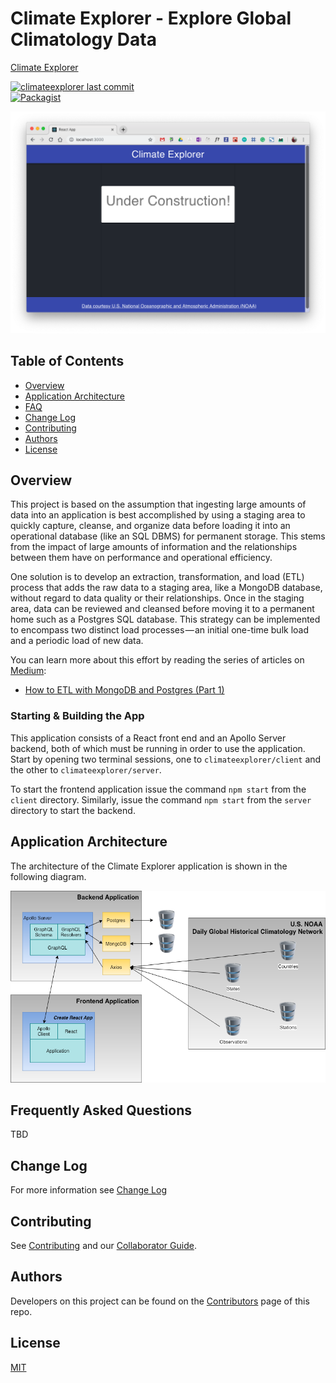 # Climate Explorer - Explore Global Climatology Data
[Climate Explorer](https://jdmedlock.github.io/climateexplorer/)
<br/>

[![climateexplorer last commit](https://img.shields.io/github/last-commit/google/skia.svg)](https://github.com/jdmedlock/climateexplorer)
<br/>
[![Packagist](https://img.shields.io/packagist/l/doctrine/orm.svg)](https://github.com/jdmedlock/climateexplorer/)


![Screenshot](https://github.com/jdmedlock/climateexplorer/blob/development/docs/ce_screenshot.png)

## Table of Contents

* [Overview](#overview)
* [Application Architecture](#application-architecture)
* [FAQ](#frequently-asked-questions)
* [Change Log](#change-log)
* [Contributing](#contributing)
* [Authors](#authors)
* [License](#license)

## Overview

This project is based on the assumption that ingesting large amounts of data
into an application is best accomplished by using a staging area to quickly
capture, cleanse, and organize data before loading it into an operational 
database (like an SQL DBMS) for permanent storage. This stems from the impact 
of large amounts of information and the relationships between them have on 
performance and operational efficiency.

One solution is to develop an extraction, transformation, and load (ETL) 
process that adds the raw data to a staging area, like a MongoDB database, 
without regard to data quality or their relationships. Once in the staging 
area, data can be reviewed and cleansed before moving it to a permanent home 
such as a Postgres SQL database. This strategy can be implemented to encompass 
two distinct load processes — an initial one-time bulk load and a periodic 
load of new data.

You can learn more about this effort by reading the series of articles on
[Medium](https://medium.com):

- [How to ETL with MongoDB and Postgres (Part 1)](https://medium.com/chingu/how-to-etl-with-mongodb-and-postgres-part-1-ef8476f0b8b2)

### Starting & Building the App

This application consists of a React front end and an Apollo Server backend, 
both of which must be running in order to use the application. Start by opening
two terminal sessions, one to `climateexplorer/client` and the other to
`climateexplorer/server`.

To start the frontend application issue the command `npm start` from the
`client` directory. Similarly, issue the command `npm start` from the `server`
directory to start the backend.

## Application Architecture

The architecture of the Climate Explorer application is shown in the
following diagram.

![Climate Explorer Architecture](https://github.com/jdmedlock/climateexplorer/blob/development/docs/ce_architecture.png)

## Frequently Asked Questions

TBD

## Change Log

For more information see [Change Log](https://github.com/jdmedlock/climateexplorer/blob/development/docs/CHANGELOG.md)

## Contributing

See [Contributing](https://github.com/jdmedlock/climateexplorer/blob/development/docs/CONTRIBUTING.md)
and our [Collaborator Guide](https://github.com/jdmedlock/climateexplorer/blob/development/docs/COLLABORATOR_GUIDE.md).

## Authors

Developers on this project can be found on the [Contributors](https://github.com/jdmedlock/climateexplorer/graphs/contributors) page of this repo.

## License

[MIT](https://tldrlegal.com/license/mit-license)

